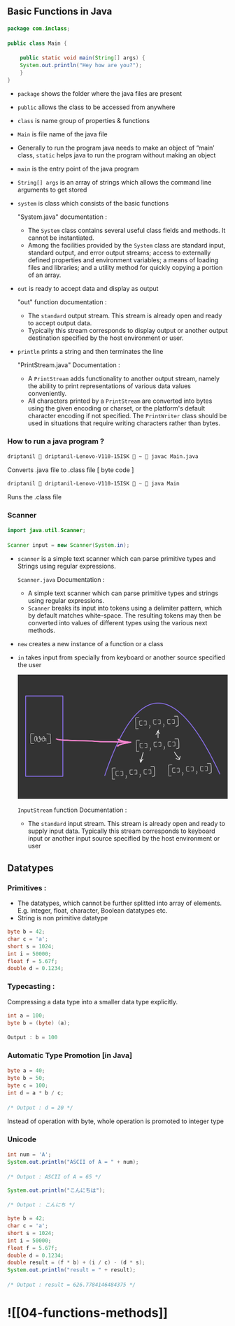 ## Basic Functions in Java

```java
package com.inclass; 
 
public class Main { 
 
    public static void main(String[] args) { 
    System.out.println("Hey how are you?"); 
    } 
}
```

-   `package` shows the folder where the java files are present
    
-   `public` allows the class to be accessed from anywhere
    
-   `class` is name group of properties & functions
    
-   `Main` is file name of the java file
    
-   Generally to run the program java needs to make an object of “main’ class, `static` helps java to run the program without making an object
    
-   `main` is the entry point of the java program
    
-   `String[] args` is an array of strings which allows the command line arguments to get stored
    
-   `system` is class which consists of the basic functions
    
    "System.java" documentation :
    
    -   The `System` class contains several useful class fields and methods. It cannot be instantiated.
    -   Among the facilities provided by the `System` class are standard input, standard output, and error output streams; access to externally defined properties and environment variables; a means of loading files and libraries; and a utility method for quickly copying a portion of an array.
-   `out` is ready to accept data and display as output
    
    "out" function documentation :
    
    -   The `standard` output stream. This stream is already open and ready to accept output data.
    -   Typically this stream corresponds to display output or another output destination specified by the host environment or user.
-   `println` prints a string and then terminates the line
    
    "PrintStream.java" Documentation :
    
    -   A `PrintStream` adds functionality to another output stream, namely the ability to print representations of various data values conveniently.
    -   All characters printed by a `PrintStream` are converted into bytes using the given encoding or charset, or the platform's default character encoding if not specified. The `PrintWriter` class should be used in situations that require writing characters rather than bytes.

### How to run a java program ?

```bash
driptanil  driptanil-Lenovo-V110-15ISK  ~  javac Main.java
```

Converts .java file to .class file [ byte code ]

```powershell
driptanil  driptanil-Lenovo-V110-15ISK  ~  java Main
```

Runs the .class file

### Scanner

```java
import java.util.Scanner; 

Scanner input = new Scanner(System.in);
```

-   `scanner` is a simple text scanner which can parse primitive types and Strings using regular expressions.
    
    `Scanner.java` Documentation :
    
    -   A simple text scanner which can parse primitive types and strings using regular expressions.
    -   `Scanner` breaks its input into tokens using a delimiter pattern, which by default matches white-space. The resulting tokens may then be converted into values of different types using the various next methods.
-   `new` creates a new instance of a function or a class
    
-   `in` takes input from specially from keyboard or another source specified the user
    
    ![](image1.png)
    
    `InputStream` function Documentation :
    
    -   The `standard` input stream. This stream is already open and ready to supply input data. Typically this stream corresponds to keyboard input or another input source specified by the host environment or user

## Datatypes

### Primitives :

-   The datatypes, which cannot be further splitted into array of elements. E.g. integer, float, character, Boolean datatypes etc.
-   String is non primitive datatype

```java
byte b = 42; 
char c = 'a'; 
short s = 1024; 
int i = 50000; 
float f = 5.67f; 
double d = 0.1234;
```

### Typecasting :

Compressing a data type into a smaller data type explicitly.

```java
int a = 100; 
byte b = (byte) (a); 

Output : b = 100
```

### Automatic Type Promotion [in Java]

```java
byte a = 40; 
byte b = 50; 
byte c = 100; 
int d = a * b / c; 

/* Output : d = 20 */
```

Instead of operation with byte, whole operation is promoted to integer type

### Unicode

```java
int num = 'A'; 
System.out.println("ASCII of A = " + num); 

/* Output : ASCII of A = 65 */
```

```java
System.out.println("こんにちは"); 

/* Output : こんにち */
```

```java
byte b = 42; 
char c = 'a'; 
short s = 1024; 
int i = 50000; 
float f = 5.67f; 
double d = 0.1234; 
double result = (f * b) + (i / c) - (d * s); 
System.out.println("result = " + result); 

/* Output : result = 626.7784146484375 */
```

# ![[04-functions-methods]]
